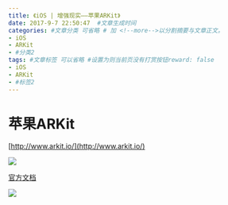 ```yaml
---
title: 《iOS | 增强现实——苹果ARKit》
date: 2017-9-7 22:50:47  #文章生成时间
categories: #文章分类 可省略 # 加 <!--more-->以分割摘要与文章正文。
- iOS
- ARKit
- #分类2
tags: #文章标签 可以省略 #设置为则当前页没有打赏按钮reward: false
- iOS
- ARKit
- #标签2
---
```

# 苹果ARKit #
[http://www.arkit.io/](http://www.arkit.io/)

![](http://wx2.sinaimg.cn/mw690/0069VnN5gy1fjbdva23crj31gq0if7wj.jpg)

<!--more-->

[官方文档](https://developer.apple.com/documentation/arkit)

![](http://wx2.sinaimg.cn/mw690/0069VnN5gy1fjbdl9c1sej30yl0i9wfl.jpg)
